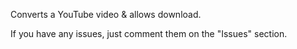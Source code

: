 Converts a YouTube video & allows download.

If you have any issues, just comment them on the "Issues" section.

